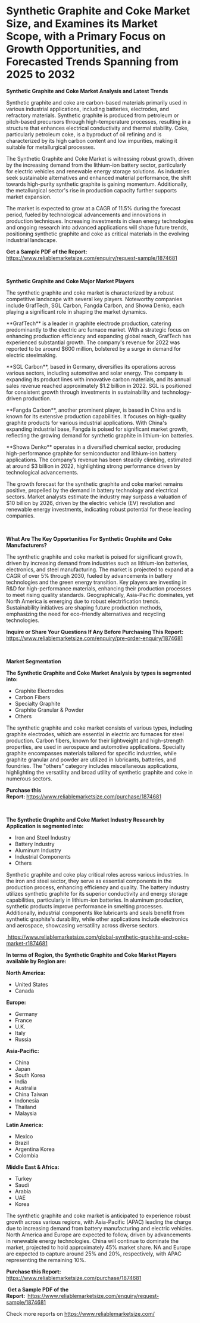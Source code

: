 <p><h1>Synthetic Graphite and Coke Market Size, and Examines its Market Scope, with a Primary Focus on Growth Opportunities, and Forecasted Trends Spanning from 2025 to 2032</h1></p><p><strong>Synthetic Graphite and Coke Market Analysis and Latest Trends</strong></p>
<p><p>Synthetic graphite and coke are carbon-based materials primarily used in various industrial applications, including batteries, electrodes, and refractory materials. Synthetic graphite is produced from petroleum or pitch-based precursors through high-temperature processes, resulting in a structure that enhances electrical conductivity and thermal stability. Coke, particularly petroleum coke, is a byproduct of oil refining and is characterized by its high carbon content and low impurities, making it suitable for metallurgical processes.</p><p>The Synthetic Graphite and Coke Market is witnessing robust growth, driven by the increasing demand from the lithium-ion battery sector, particularly for electric vehicles and renewable energy storage solutions. As industries seek sustainable alternatives and enhanced material performance, the shift towards high-purity synthetic graphite is gaining momentum. Additionally, the metallurgical sector's rise in production capacity further supports market expansion. </p><p>The market is expected to grow at a CAGR of 11.5% during the forecast period, fueled by technological advancements and innovations in production techniques. Increasing investments in clean energy technologies and ongoing research into advanced applications will shape future trends, positioning synthetic graphite and coke as critical materials in the evolving industrial landscape.</p></p>
<p><strong>Get a Sample PDF of the Report:&nbsp;</strong> <a href="https://www.reliablemarketsize.com/enquiry/request-sample/1874681?utm_campaign=3351&utm_medium=2&utm_source=Github&utm_content=ia&utm_term=03042025&utm_id=synthetic-graphite-and-coke">https://www.reliablemarketsize.com/enquiry/request-sample/1874681</a></p>
<p>&nbsp;</p>
<p><strong>Synthetic Graphite and Coke Major Market Players</strong></p>
<p><p>The synthetic graphite and coke market is characterized by a robust competitive landscape with several key players. Noteworthy companies include GrafTech, SGL Carbon, Fangda Carbon, and Showa Denko, each playing a significant role in shaping the market dynamics.</p><p>**GrafTech** is a leader in graphite electrode production, catering predominantly to the electric arc furnace market. With a strategic focus on enhancing production efficiency and expanding global reach, GrafTech has experienced substantial growth. The company's revenue for 2022 was reported to be around $600 million, bolstered by a surge in demand for electric steelmaking.</p><p>**SGL Carbon**, based in Germany, diversifies its operations across various sectors, including automotive and solar energy. The company is expanding its product lines with innovative carbon materials, and its annual sales revenue reached approximately $1.2 billion in 2022. SGL is positioned for consistent growth through investments in sustainability and technology-driven production.</p><p>**Fangda Carbon**, another prominent player, is based in China and is known for its extensive production capabilities. It focuses on high-quality graphite products for various industrial applications. With China's expanding industrial base, Fangda is poised for significant market growth, reflecting the growing demand for synthetic graphite in lithium-ion batteries.</p><p>**Showa Denko** operates in a diversified chemical sector, producing high-performance graphite for semiconductor and lithium-ion battery applications. The company’s revenue has been steadily climbing, estimated at around $3 billion in 2022, highlighting strong performance driven by technological advancements.</p><p>The growth forecast for the synthetic graphite and coke market remains positive, propelled by the demand in battery technology and electrical sectors. Market analysts estimate the industry may surpass a valuation of $10 billion by 2026, driven by the electric vehicle (EV) revolution and renewable energy investments, indicating robust potential for these leading companies.</p></p>
<p>&nbsp;</p>
<p><strong>What Are The Key Opportunities For Synthetic Graphite and Coke Manufacturers?</strong></p>
<p><p>The synthetic graphite and coke market is poised for significant growth, driven by increasing demand from industries such as lithium-ion batteries, electronics, and steel manufacturing. The market is projected to expand at a CAGR of over 5% through 2030, fueled by advancements in battery technologies and the green energy transition. Key players are investing in R&D for high-performance materials, enhancing their production processes to meet rising quality standards. Geographically, Asia-Pacific dominates, yet North America is emerging due to robust electrification trends. Sustainability initiatives are shaping future production methods, emphasizing the need for eco-friendly alternatives and recycling technologies.</p></p>
<p><strong>Inquire or Share Your Questions If Any Before Purchasing This Report:</strong> <a href="https://www.reliablemarketsize.com/enquiry/pre-order-enquiry/1874681?utm_campaign=3351&utm_medium=2&utm_source=Github&utm_content=ia&utm_term=03042025&utm_id=synthetic-graphite-and-coke">https://www.reliablemarketsize.com/enquiry/pre-order-enquiry/1874681</a></p>
<p>&nbsp;</p>
<p><strong>Market Segmentation</strong></p>
<p><strong>The Synthetic Graphite and Coke Market Analysis by types is segmented into:</strong></p>
<p><ul><li>Graphite Electrodes</li><li>Carbon Fibers</li><li>Specialty Graphite</li><li>Graphite Granular & Powder</li><li>Others</li></ul></p>
<p><p>The synthetic graphite and coke market consists of various types, including graphite electrodes, which are essential in electric arc furnaces for steel production. Carbon fibers, known for their lightweight and high-strength properties, are used in aerospace and automotive applications. Specialty graphite encompasses materials tailored for specific industries, while graphite granular and powder are utilized in lubricants, batteries, and foundries. The "others" category includes miscellaneous applications, highlighting the versatility and broad utility of synthetic graphite and coke in numerous sectors.</p></p>
<p><strong>Purchase this Report:&nbsp;</strong><a href="https://www.reliablemarketsize.com/purchase/1874681?utm_campaign=3351&utm_medium=2&utm_source=Github&utm_content=ia&utm_term=03042025&utm_id=synthetic-graphite-and-coke">https://www.reliablemarketsize.com/purchase/1874681</a></p>
<p>&nbsp;</p>
<p><strong>The Synthetic Graphite and Coke Market Industry Research by Application is segmented into:</strong></p>
<p><ul><li>Iron and Steel Industry</li><li>Battery Industry</li><li>Aluminum Industry</li><li>Industrial Components</li><li>Others</li></ul></p>
<p><p>Synthetic graphite and coke play critical roles across various industries. In the iron and steel sector, they serve as essential components in the production process, enhancing efficiency and quality. The battery industry utilizes synthetic graphite for its superior conductivity and energy storage capabilities, particularly in lithium-ion batteries. In aluminum production, synthetic products improve performance in smelting processes. Additionally, industrial components like lubricants and seals benefit from synthetic graphite's durability, while other applications include electronics and aerospace, showcasing versatility across diverse sectors.</p></p>
<p><a href="https://www.reliablemarketsize.com/global-synthetic-graphite-and-coke-market-r1874681?utm_campaign=3351&utm_medium=2&utm_source=Github&utm_content=ia&utm_term=03042025&utm_id=synthetic-graphite-and-coke">&nbsp;https://www.reliablemarketsize.com/global-synthetic-graphite-and-coke-market-r1874681</a></p>
<p><strong>In terms of Region, the Synthetic Graphite and Coke Market Players available by Region are:</strong></p>
<p>
    <p> <strong> North America: </strong>
        <ul>
            <li>United States</li>
            <li>Canada</li>
        </ul>
        </p> 
    <p> <strong> Europe: </strong>
        <ul>
            <li>Germany</li>
            <li>France</li>
            <li>U.K.</li>
            <li>Italy</li>
            <li>Russia</li>
        </ul>
        </p> 
    <p> <strong> Asia-Pacific: </strong>
        <ul>
            <li>China</li>
            <li>Japan</li>
            <li>South Korea</li>
            <li>India</li>
            <li>Australia</li>
            <li>China Taiwan</li>
            <li>Indonesia</li>
            <li>Thailand</li>
            <li>Malaysia</li>
        </ul>
        </p> 
    <p> <strong> Latin America: </strong>
        <ul>
            <li>Mexico</li>
            <li>Brazil</li>
            <li>Argentina Korea</li>
            <li>Colombia</li>
        </ul>
        </p> 
    <p> <strong> Middle East & Africa: </strong>
        <ul>
            <li>Turkey</li>
            <li>Saudi</li>
            <li>Arabia</li>
            <li>UAE</li>
            <li>Korea</li>
        </ul>
    </p>
    </p>
<p><p>The synthetic graphite and coke market is anticipated to experience robust growth across various regions, with Asia-Pacific (APAC) leading the charge due to increasing demand from battery manufacturing and electric vehicles. North America and Europe are expected to follow, driven by advancements in renewable energy technologies. China will continue to dominate the market, projected to hold approximately 45% market share. NA and Europe are expected to capture around 25% and 20%, respectively, with APAC representing the remaining 10%.</p></p>
<p><strong>Purchase this Report: </strong><a href="https://www.reliablemarketsize.com/purchase/1874681?utm_campaign=3351&utm_medium=2&utm_source=Github&utm_content=ia&utm_term=03042025&utm_id=synthetic-graphite-and-coke">https://www.reliablemarketsize.com/purchase/1874681</a></p>
<p>&nbsp;<strong>Get a Sample PDF of the Report:&nbsp;&nbsp;</strong><a href="https://www.reliablemarketsize.com/enquiry/request-sample/1874681?utm_campaign=3351&utm_medium=2&utm_source=Github&utm_content=ia&utm_term=03042025&utm_id=synthetic-graphite-and-coke">https://www.reliablemarketsize.com/enquiry/request-sample/1874681</a></p>
<p><strong></strong></p>
<p>Check more reports on <a href="https://www.reliablemarketsize.com/?utm_campaign=3351&utm_medium=2&utm_source=Github&utm_content=ia&utm_term=03042025&utm_id=synthetic-graphite-and-coke">https://www.reliablemarketsize.com/</a></p>